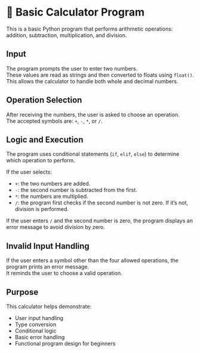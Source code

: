 # 📘 Basic Calculator Program

This is a basic Python program that performs arithmetic operations: addition, subtraction, multiplication, and division.

## Input

The program prompts the user to enter two numbers.  
These values are read as strings and then converted to floats using `float()`.  
This allows the calculator to handle both whole and decimal numbers.

## Operation Selection

After receiving the numbers, the user is asked to choose an operation.  
The accepted symbols are: `+`, `-`, `*`, or `/`.

## Logic and Execution

The program uses conditional statements (`if`, `elif`, `else`) to determine which operation to perform.

If the user selects:
- `+`: the two numbers are added.
- `-`: the second number is subtracted from the first.
- `*`: the numbers are multiplied.
- `/`: the program first checks if the second number is not zero. If it’s not, division is performed.

If the user enters `/` and the second number is zero, the program displays an error message to avoid division by zero.

## Invalid Input Handling

If the user enters a symbol other than the four allowed operations, the program prints an error message.  
It reminds the user to choose a valid operation.

## Purpose

This calculator helps demonstrate:
- User input handling
- Type conversion
- Conditional logic
- Basic error handling
- Functional program design for beginners
